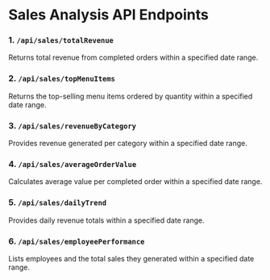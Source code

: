 # Sales Analysis API Endpoints

### 1. `/api/sales/totalRevenue`
Returns total revenue from completed orders within a specified date range.

### 2. `/api/sales/topMenuItems`
Returns the top-selling menu items ordered by quantity within a specified date range.

### 3. `/api/sales/revenueByCategory`
Provides revenue generated per category within a specified date range.

### 4. `/api/sales/averageOrderValue`
Calculates average value per completed order within a specified date range.

### 5. `/api/sales/dailyTrend`
Provides daily revenue totals within a specified date range.

### 6. `/api/sales/employeePerformance`
Lists employees and the total sales they generated within a specified date range.

